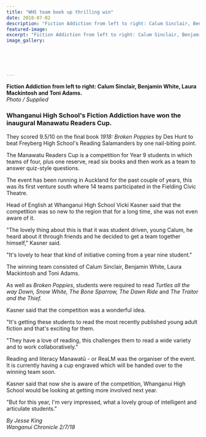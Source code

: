 ```yaml
---
title: "WHS team book up thrilling win"
date: 2018-07-02
description: "Fiction Addiction from left to right: Calum Sinclair, Benjamin White, Laura Mackintosh & Toni Adams..."
featured-image: 
excerpt: "Fiction Addiction from left to right: Calum Sinclair, Benjamin White, Laura Mackintosh and Toni Adams."
image_gallery:
    
    
    
    
    
---
```


<p><span><strong>Fiction Addiction from left to right: Calum Sinclair, Benjamin White, Laura Mackintosh and Toni Adams.</strong> <br /><em>Photo / Supplied</em></span></p>
<h3 class="element element-paragraph">Whanganui High School's Fiction Addiction have won the inaugural Manawatu Readers Cup.</h3>
<p class="element element-paragraph">They scored 9.5/10 on the final book&nbsp;<em>1918: Broken Poppies</em>&nbsp;by Des Hunt to beat Freyberg High School's Reading Salamanders by one nail-biting point.</p>
<p class="element element-paragraph">The Manawatu Readers Cup is a competition for Year 9 students in which teams of four, plus one reserve, read six books and then work as a team to answer quiz-style questions.</p>
<p class="element element-paragraph">The event has been running in Auckland for the past couple of years, this was its first venture south where 14 teams participated in the Fielding Civic Theatre.</p>
<p class="element element-paragraph">Head of English at Whanganui High School Vicki Kasner said that the competition was so new to the region that for a long time, she was not even aware of it.</p>
<p class="element element-paragraph">"The lovely thing about this is that it was student driven, young Calum, he heard about it through friends and he decided to get a team together himself," Kasner said.</p>
<p class="element element-paragraph">"It's lovely to hear that kind of initiative coming from a year nine student."</p>
<p class="element element-paragraph">The winning team consisted of Calum Sinclair, Benjamin White, Laura Mackintosh and Toni Adams.</p>
<p class="element element-paragraph">As well as&nbsp;<em>Broken Poppies</em>, students were required to read&nbsp;<em>Turtles all the way Down, Snow White, The Bone Sparrow, The Dawn Ride</em>&nbsp;and&nbsp;<em>The Traitor and the Thief.</em></p>
<p class="element element-paragraph">Kasner said that the competition was a wonderful idea.</p>
<p class="element element-paragraph">"It's getting these students to read the most recently published young adult fiction and that's exciting for them.</p>
<p class="element element-paragraph">"They have a love of reading, this challenges them to read a wide variety and to work collaboratively."</p>
<p class="element element-paragraph">Reading and literacy Manawatū - or ReaLM was the organiser of the event. It is currently having a cup engraved which will be handed over to the winning team soon.</p>
<p class="element element-paragraph">Kasner said that now she is aware of the competition, Whanganui High School would be looking at getting more involved next year.</p>
<p class="element element-paragraph">"But for this year, I'm very impressed, what a lovely group of intelligent and articulate students."</p>
<p><em>By Jesse King<br />Wanganui Chronicle 2/7/18</em></p>


